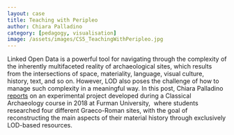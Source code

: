 ```yaml
---
layout: case
title: Teaching with Peripleo
author: Chiara Palladino
category: [pedagogy, visualisation]
image: /assets/images/CS5_TeachingWithPeripleo.jpg 
---
```


Linked Open Data is a powerful tool for navigating through the complexity of the inherently multifaceted reality of archaeological sites,
which results from the intersections of space, materiality, language, visual culture, history, text, and so on.
However, LOD also poses the challenge of how to manage such complexity in a meaningful way.
In this post, Chiara Palladino <a href="https://medium.com/pelagios/linked-open-data-to-navigate-the-past-using-peripleo-in-class-4286b3089bf3">reports</a> on an experimental project developed during a Classical Archaeology course in 2018 at Furman University, 
where students researched four different Graeco-Roman sites, with the goal of reconstructing the main aspects of their material history
through exclusively LOD-based resources.
